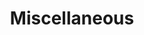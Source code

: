 ---
layout: page
title: Miscellaneous
description: Don't know what I'll put here yet
permalink: /miscellaneous/
nav: false
---